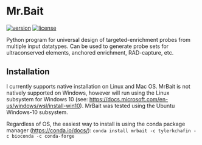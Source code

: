 # Mr.Bait 

[![version][version-badge]][CHANGELOG] [![license][license-badge]][LICENSE]

Python program for universal design of targeted-enrichment probes from multiple input datatypes. Can be used to generate probe sets for ultraconserved elements, anchored enrichment, RAD-capture, etc. 

## Installation
I currently supports native installation on Linux and Mac OS. MrBait is not natively supported on Windows, however will run using the Linux subsystem for Windows 10 (see: https://docs.microsoft.com/en-us/windows/wsl/install-win10). MrBait was tested using the Ubuntu Windows-10 subsystem. 


Regardless of OS, the easiest way to install is using the conda package manager (https://conda.io/docs/):
```conda install mrbait -c tylerkchafin -c bioconda -c conda-forge ```


[CHANGELOG]: ./CHANGELOG.md
[LICENSE]: ./LICENSE
[version-badge]: https://img.shields.io/badge/version-1.2.1-blue.svg
[license-badge]: 	https://img.shields.io/aur/license/yaourt.svg

